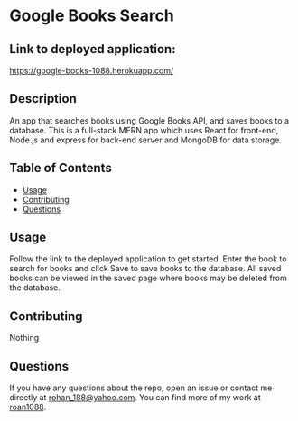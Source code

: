 # Google Books Search

## Link to deployed application:

https://google-books-1088.herokuapp.com/

## Description
An app that searches books using Google Books API, and saves books to a database. This is a full-stack MERN app which uses React for front-end, Node.js and express for back-end server and MongoDB for data storage.

## Table of Contents
- [Usage](#usage)
- [Contributing](#contributing)
- [Questions](#questions)

## Usage
Follow the link to the deployed application to get started. Enter the book to search for books and click Save to save books to the database. All saved books can be viewed in the saved page where books may be deleted from the database.

## Contributing
Nothing

## Questions
If you have any questions about the repo, open an issue or contact me directly at rohan_188@yahoo.com. You can find more of my work at [roan1088](https://github.com/roan1088).